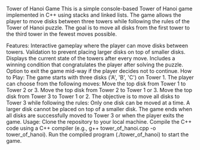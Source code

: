 Tower of Hanoi Game
This is a simple console-based Tower of Hanoi game implemented in C++ using stacks and linked lists. The game allows the player to move disks between three towers while following the rules of the Tower of Hanoi puzzle. The goal is to move all disks from the first tower to the third tower in the fewest moves possible.

Features:
Interactive gameplay where the player can move disks between towers.
Validation to prevent placing larger disks on top of smaller disks.
Displays the current state of the towers after every move.
Includes a winning condition that congratulates the player after solving the puzzle.
Option to exit the game mid-way if the player decides not to continue.
How to Play:
The game starts with three disks ('A', 'B', 'C') on Tower 1.
The player can choose from the following moves:
Move the top disk from Tower 1 to Tower 2 or 3.
Move the top disk from Tower 2 to Tower 1 or 3.
Move the top disk from Tower 3 to Tower 1 or 2.
The objective is to move all disks to Tower 3 while following the rules:
Only one disk can be moved at a time.
A larger disk cannot be placed on top of a smaller disk.
The game ends when all disks are successfully moved to Tower 3 or when the player exits the game.
Usage:
Clone the repository to your local machine.
Compile the C++ code using a C++ compiler (e.g., g++ tower_of_hanoi.cpp -o tower_of_hanoi).
Run the compiled program (./tower_of_hanoi) to start the game.
